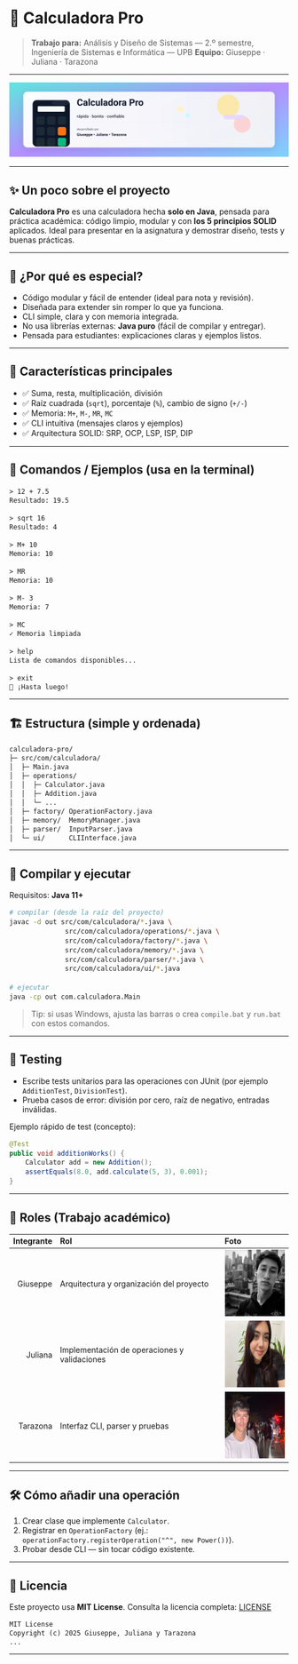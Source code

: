 # 🧮 Calculadora Pro

> **Trabajo para:** Análisis y Diseño de Sistemas — 2.º semestre, Ingeniería de Sistemas e Informática — UPB
> **Equipo:** Giuseppe · Juliana · Tarazona

---

![calculadora-banner](./assets/banner.svg)

---

## ✨ Un poco sobre el proyecto

**Calculadora Pro** es una calculadora hecha **solo en Java**, pensada para práctica académica: código limpio, modular y con **los 5 principios SOLID** aplicados. Ideal para presentar en la asignatura y demostrar diseño, tests y buenas prácticas.

---

## 🌟 ¿Por qué es especial?

* Código modular y fácil de entender (ideal para nota y revisión).
* Diseñada para extender sin romper lo que ya funciona.
* CLI simple, clara y con memoria integrada.
* No usa librerías externas: **Java puro** (fácil de compilar y entregar).
* Pensada para estudiantes: explicaciones claras y ejemplos listos.

---

## 🚀 Características principales

* ✅ Suma, resta, multiplicación, división
* ✅ Raíz cuadrada (`sqrt`), porcentaje (`%`), cambio de signo (`+/-`)
* ✅ Memoria: `M+`, `M-`, `MR`, `MC`
* ✅ CLI intuitiva (mensajes claros y ejemplos)
* ✅ Arquitectura SOLID: SRP, OCP, LSP, ISP, DIP

---

## 🧭 Comandos / Ejemplos (usa en la terminal)

```text
> 12 + 7.5
Resultado: 19.5

> sqrt 16
Resultado: 4

> M+ 10
Memoria: 10

> MR
Memoria: 10

> M- 3
Memoria: 7

> MC
✓ Memoria limpiada

> help
Lista de comandos disponibles...

> exit
👋 ¡Hasta luego!
```

---

## 🏗 Estructura (simple y ordenada)

```
calculadora-pro/
├─ src/com/calculadora/
│  ├─ Main.java
│  ├─ operations/
│  │  ├─ Calculator.java
│  │  ├─ Addition.java
│  │  └─ ...
│  ├─ factory/ OperationFactory.java
│  ├─ memory/  MemoryManager.java
│  ├─ parser/  InputParser.java
│  └─ ui/      CLIInterface.java
```

---

## 🔧 Compilar y ejecutar

Requisitos: **Java 11+**

```bash
# compilar (desde la raíz del proyecto)
javac -d out src/com/calculadora/*.java \
              src/com/calculadora/operations/*.java \
              src/com/calculadora/factory/*.java \
              src/com/calculadora/memory/*.java \
              src/com/calculadora/parser/*.java \
              src/com/calculadora/ui/*.java

# ejecutar
java -cp out com.calculadora.Main
```

> Tip: si usas Windows, ajusta las barras o crea `compile.bat` y `run.bat` con estos comandos.

---

## 🧪 Testing

* Escribe tests unitarios para las operaciones con JUnit (por ejemplo `AdditionTest`, `DivisionTest`).
* Prueba casos de error: división por cero, raíz de negativo, entradas inválidas.

Ejemplo rápido de test (concepto):

```java
@Test
public void additionWorks() {
    Calculator add = new Addition();
    assertEquals(8.0, add.calculate(5, 3), 0.001);
}
```

---

## 👥 Roles (Trabajo académico)

| Integrante | Rol | Foto |
|---:|:--|:---|
| Giuseppe | Arquitectura y organización del proyecto | <img src="./assets/team/Giuseppe.jpg" alt="Giuseppe" width="120" height="120"> |
| Juliana  | Implementación de operaciones y validaciones | <img src="./assets/team/July.jpg" alt="Juliana" width="120" height="120"> |
| Tarazona | Interfaz CLI, parser y pruebas | <img src="./assets/team/tarazona.jpg" alt="Tarazona" width="120" height="120"> |
---

## 🛠 Cómo añadir una operación 

1. Crear clase que implemente `Calculator`.
2. Registrar en `OperationFactory` (ej.: `operationFactory.registerOperation("^", new Power())`).
3. Probar desde CLI — sin tocar código existente.

---

## 📜 Licencia

Este proyecto usa **MIT License**. Consulta la licencia completa: [LICENSE](./LICENSE.txt)


```text
MIT License
Copyright (c) 2025 Giuseppe, Juliana y Tarazona
...
```

---


